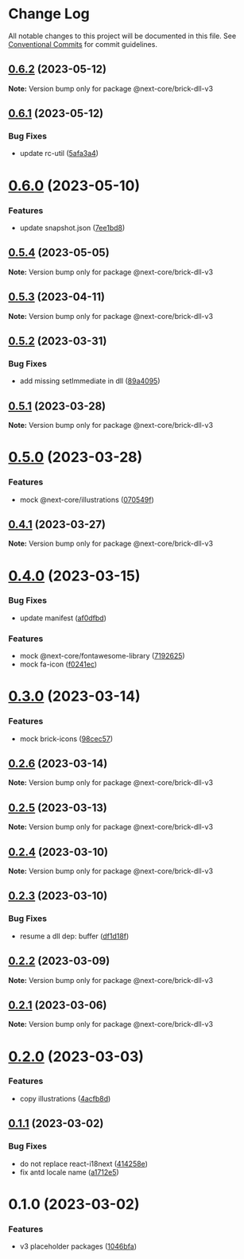 # Change Log

All notable changes to this project will be documented in this file.
See [Conventional Commits](https://conventionalcommits.org) for commit guidelines.

## [0.6.2](https://github.com/easyops-cn/next-core/compare/@next-core/brick-dll-v3@0.6.1...@next-core/brick-dll-v3@0.6.2) (2023-05-12)

**Note:** Version bump only for package @next-core/brick-dll-v3





## [0.6.1](https://github.com/easyops-cn/next-core/compare/@next-core/brick-dll-v3@0.6.0...@next-core/brick-dll-v3@0.6.1) (2023-05-12)


### Bug Fixes

* update rc-util ([5afa3a4](https://github.com/easyops-cn/next-core/commit/5afa3a439cb508d14a5eafd3506b67696b0288be))





# [0.6.0](https://github.com/easyops-cn/next-core/compare/@next-core/brick-dll-v3@0.5.4...@next-core/brick-dll-v3@0.6.0) (2023-05-10)


### Features

* update snapshot.json ([7ee1bd8](https://github.com/easyops-cn/next-core/commit/7ee1bd820ddf141f364335bab172a1692e3cb42d))





## [0.5.4](https://github.com/easyops-cn/next-core/compare/@next-core/brick-dll-v3@0.5.3...@next-core/brick-dll-v3@0.5.4) (2023-05-05)

**Note:** Version bump only for package @next-core/brick-dll-v3





## [0.5.3](https://github.com/easyops-cn/next-core/compare/@next-core/brick-dll-v3@0.5.2...@next-core/brick-dll-v3@0.5.3) (2023-04-11)

**Note:** Version bump only for package @next-core/brick-dll-v3





## [0.5.2](https://github.com/easyops-cn/next-core/compare/@next-core/brick-dll-v3@0.5.1...@next-core/brick-dll-v3@0.5.2) (2023-03-31)


### Bug Fixes

* add missing setImmediate in dll ([89a4095](https://github.com/easyops-cn/next-core/commit/89a409584f4b9972ed12dabfaa8dd150bdbfa5de))





## [0.5.1](https://github.com/easyops-cn/next-core/compare/@next-core/brick-dll-v3@0.5.0...@next-core/brick-dll-v3@0.5.1) (2023-03-28)

**Note:** Version bump only for package @next-core/brick-dll-v3





# [0.5.0](https://github.com/easyops-cn/next-core/compare/@next-core/brick-dll-v3@0.4.1...@next-core/brick-dll-v3@0.5.0) (2023-03-28)


### Features

* mock @next-core/illustrations ([070549f](https://github.com/easyops-cn/next-core/commit/070549f101879d2d2a4300cab88001d28916f262))





## [0.4.1](https://github.com/easyops-cn/next-core/compare/@next-core/brick-dll-v3@0.4.0...@next-core/brick-dll-v3@0.4.1) (2023-03-27)

**Note:** Version bump only for package @next-core/brick-dll-v3





# [0.4.0](https://github.com/easyops-cn/next-core/compare/@next-core/brick-dll-v3@0.3.0...@next-core/brick-dll-v3@0.4.0) (2023-03-15)


### Bug Fixes

* update manifest ([af0dfbd](https://github.com/easyops-cn/next-core/commit/af0dfbdca41b981387df5642a0ce4aabd7748a22))


### Features

* mock @next-core/fontawesome-library ([7192625](https://github.com/easyops-cn/next-core/commit/7192625091a7112431163f3b9ca871f7922e8b4a))
* mock fa-icon ([f0241ec](https://github.com/easyops-cn/next-core/commit/f0241ec1ccfc0def67ae92ad48e1a42909d59177))





# [0.3.0](https://github.com/easyops-cn/next-core/compare/@next-core/brick-dll-v3@0.2.6...@next-core/brick-dll-v3@0.3.0) (2023-03-14)


### Features

* mock brick-icons ([98cec57](https://github.com/easyops-cn/next-core/commit/98cec57dc1f31fe8d8977d40e07e7550123c3143))





## [0.2.6](https://github.com/easyops-cn/next-core/compare/@next-core/brick-dll-v3@0.2.5...@next-core/brick-dll-v3@0.2.6) (2023-03-14)

**Note:** Version bump only for package @next-core/brick-dll-v3





## [0.2.5](https://github.com/easyops-cn/next-core/compare/@next-core/brick-dll-v3@0.2.4...@next-core/brick-dll-v3@0.2.5) (2023-03-13)

**Note:** Version bump only for package @next-core/brick-dll-v3





## [0.2.4](https://github.com/easyops-cn/next-core/compare/@next-core/brick-dll-v3@0.2.3...@next-core/brick-dll-v3@0.2.4) (2023-03-10)

**Note:** Version bump only for package @next-core/brick-dll-v3





## [0.2.3](https://github.com/easyops-cn/next-core/compare/@next-core/brick-dll-v3@0.2.2...@next-core/brick-dll-v3@0.2.3) (2023-03-10)


### Bug Fixes

* resume a dll dep: buffer ([df1d18f](https://github.com/easyops-cn/next-core/commit/df1d18f84310c8ee50fc910f202fbf13d9072d27))





## [0.2.2](https://github.com/easyops-cn/next-core/compare/@next-core/brick-dll-v3@0.2.1...@next-core/brick-dll-v3@0.2.2) (2023-03-09)

**Note:** Version bump only for package @next-core/brick-dll-v3





## [0.2.1](https://github.com/easyops-cn/next-core/compare/@next-core/brick-dll-v3@0.2.0...@next-core/brick-dll-v3@0.2.1) (2023-03-06)

**Note:** Version bump only for package @next-core/brick-dll-v3





# [0.2.0](https://github.com/easyops-cn/next-core/compare/@next-core/brick-dll-v3@0.1.1...@next-core/brick-dll-v3@0.2.0) (2023-03-03)


### Features

* copy illustrations ([4acfb8d](https://github.com/easyops-cn/next-core/commit/4acfb8dcf963e1f1f8abacfaf96c92294bcdf54e))





## [0.1.1](https://github.com/easyops-cn/next-core/compare/@next-core/brick-dll-v3@0.1.0...@next-core/brick-dll-v3@0.1.1) (2023-03-02)


### Bug Fixes

* do not replace react-i18next ([414258e](https://github.com/easyops-cn/next-core/commit/414258ee708a266d4f0bf01d26e75f25a57150a3))
* fix antd locale name ([a1712e5](https://github.com/easyops-cn/next-core/commit/a1712e536f9576811a3d8a954eee198ac0498cae))





# 0.1.0 (2023-03-02)


### Features

* v3 placeholder packages ([1046bfa](https://github.com/easyops-cn/next-core/commit/1046bfaa43cc635a11ebeca5ded06503d81158c5))
